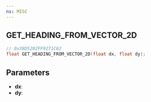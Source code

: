 ```yaml
---
ns: MISC
---
```

## GET_HEADING_FROM_VECTOR_2D

```c
// 0x38D5202FF9271C62
float GET_HEADING_FROM_VECTOR_2D(float dx, float dy);
```

## Parameters
* **dx**:
* **dy**:
